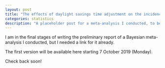 ```yaml
---
layout: post
title: "The effects of daylight savings time adjustment on the incidence rate of acute myocardial infarction: a Bayesian meta-analysis (preliminary results)"
categories: statistics
description: "A placeholder post for a meta-analysis I conducted, to become online by 2019-10-07."
---
```


I am in the final stages of writing the preliminary report of a Bayesian meta-analysis I conducted, but I needed a link for it already.

The first version will be available here starting 7 October 2019 (Monday).

Check back soon!
